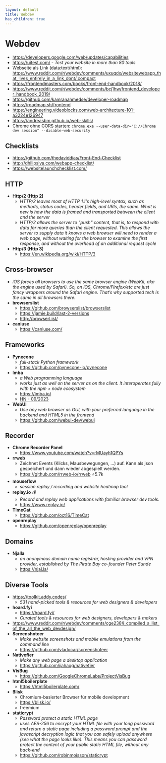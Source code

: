 ```yaml
---
layout: default
title: Webdev
has_children: true
---
```


# Webdev
- <https://developers.google.com/web/updates/capabilities>
- <https://uitest.com/> - *Test your website in more than 80 tools*
- Webseite als Link (data:text/html): <https://www.reddit.com/r/webdev/comments/uxuqdx/websitewebapp_that_lives_entirely_in_a_link_dont/.compact>
- <https://frontendmasters.com/books/front-end-handbook/2018/>
- <https://www.reddit.com/r/webdev/comments/bcj1hw/frontend_developer_handbook_2019/>
- <https://github.com/kamranahmedse/developer-roadmap>
- <https://roadmap.sh/frontend>
- <https://engineering.videoblocks.com/web-architecture-101-a3224e126947>
- <https://andreasbm.github.io/web-skills/>
- Chrome ohne CORS starten: `chrome.exe --user-data-dir="C://Chrome dev session" --disable-web-security`


## Checklists
- <https://github.com/thedaviddias/Front-End-Checklist>
- <http://dhilipsiva.com/webapp-checklist/>
- <https://websitelaunchchecklist.com/>


## HTTP
- **Http/2 (Http 2)**
  - *HTTP/2 leaves most of HTTP 1.1's high-level syntax, such as methods, status codes, header fields, and URIs, the same. What is new is how the data is framed and transported between the client and the server*
  - *HTTP/2 allows the server to "push" content, that is, to respond with data for more queries than the client requested. This allows the server to supply data it knows a web browser will need to render a web page, without waiting for the browser to examine the first response, and without the overhead of an additional request cycle*
- **Http/3 (Http 3)**
  - <https://en.wikipedia.org/wiki/HTTP/3>


## Cross-browser
- *iOS forces all browsers to use the same browser engine (WebKit, aka the engine used by Safari). So, on iOS, Chrome/Firefox/etc are just fancy wrappers around the Safari engine. That’s why supported tech is the same in all browsers there.*
- **browserslist**
  - <https://github.com/browserslist/browserslist>
  - <https://jamie.build/last-2-versions>
  - <http://browserl.ist/>
- **caniuse**
  - <https://caniuse.com/>


## Frameworks
- **Pynecone**
  - *full-stack Python framework*
  - <https://github.com/pynecone-io/pynecone>
- **Imba**
  - *a Web programming language*
  - *works just as well on the server as on the client. It interoperates fully with the npm + node ecosystem* 
  - <https://imba.io/>
  - [HN - 09/2023](https://news.ycombinator.com/item?id=37622184)
- **WebUI**
  - *Use any web browser as GUI, with your preferred language in the backend and HTML5 in the frontend*
  - <https://github.com/webui-dev/webui>


## Recorder
- **Chrome Recorder Panel**
  - <https://www.youtube.com/watch?v=rMUayh1QPYs>
- **rrweb**
  - Zeichnet Events (Klicks, Mausbewegungen, ...) auf. Kann als json gespeichert und dann wieder abgespielt werden.
  - <https://github.com/rrweb-io/rrweb> ⭐5.7k
- **mouseflow**
  - *session replay / recording and website heatmap tool*
- **replay.io** 💰
  - *Record and replay web applications with familiar browser dev tools.* 
  - <https://www.replay.io/> 
- **TimeCat**
  - <https://github.com/oct16/TimeCat>
- **openreplay**
  - <https://github.com/openreplay/openreplay>


## Domains
- **Njalla**
  - *an anonymous domain name registrar, hosting provider and VPN provider, established by The Pirate Bay co-founder Peter Sunde* 
  - <https://njal.la/> 


## Diverse Tools
- <https://toolkit.addy.codes/>
  - *531 hand-picked tools & resources for web designers & developers*
- **hoard.fyi**
  - <https://hoard.fyi/>
  - *Curated tools & resources for web designers, developers & makers*
- <https://www.reddit.com/r/webdev/comments/cge238/i_compiled_a_list_of_the_all_the_web_devdesign/>
- **Screenshoteer**
  - *Make website screenshots and mobile emulations from the command line*
  - <https://github.com/vladocar/screenshoteer>
- **Nativefier**
  - *Make any web page a desktop application*
  - <https://github.com/jiahaog/nativefier>
- **VisBug**
  - <https://github.com/GoogleChromeLabs/ProjectVisBug>
- **html5boilerplate**
  - <https://html5boilerplate.com/>
- **Blisk**
  - Chromium-basierter Browser für mobile development
  - <https://blisk.io/>
  - freemium
- **staticrypt**
  - *Password protect a static HTML page*
  - *uses AES-256 to encrypt your HTML file with your long password and return a static page including a password prompt and the javascript decryption logic that you can safely upload anywhere (see what the page looks like). This means you can password protect the content of your public static HTML file, without any back-end* 
  - <https://github.com/robinmoisson/staticrypt> 
